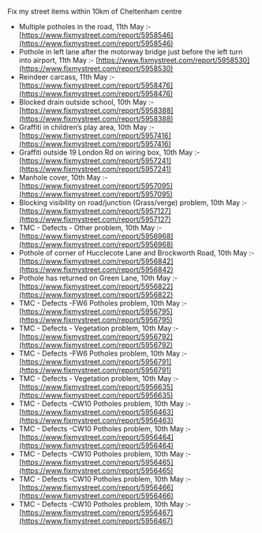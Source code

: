 Fix my street items within 10km of Cheltenham centre

<!-- fix_marker starts -->

- Multiple potholes in the road, 11th May :- [https://www.fixmystreet.com/report/5958546](https://www.fixmystreet.com/report/5958546)
- Pothole in left lane after the motorway bridge just before the left turn into airport, 11th May :- [https://www.fixmystreet.com/report/5958530](https://www.fixmystreet.com/report/5958530)
- Reindeer carcass, 11th May :- [https://www.fixmystreet.com/report/5958476](https://www.fixmystreet.com/report/5958476)
- Blocked drain outside school, 10th May :- [https://www.fixmystreet.com/report/5958388](https://www.fixmystreet.com/report/5958388)
- Graffiti in children’s play area, 10th May :- [https://www.fixmystreet.com/report/5957416](https://www.fixmystreet.com/report/5957416)
- Graffiti outside 19 London Rd on wiring box, 10th May :- [https://www.fixmystreet.com/report/5957241](https://www.fixmystreet.com/report/5957241)
- Manhole cover, 10th May :- [https://www.fixmystreet.com/report/5957095](https://www.fixmystreet.com/report/5957095)
- Blocking visibility on road/junction (Grass/verge) problem, 10th May :- [https://www.fixmystreet.com/report/5957127](https://www.fixmystreet.com/report/5957127)
- TMC - Defects - Other problem, 10th May :- [https://www.fixmystreet.com/report/5956968](https://www.fixmystreet.com/report/5956968)
- Pothole of corner of Hucclecote Lane and Brockworth Road, 10th May :- [https://www.fixmystreet.com/report/5956842](https://www.fixmystreet.com/report/5956842)
- Pothole has returned on Green Lane, 10th May :- [https://www.fixmystreet.com/report/5956822](https://www.fixmystreet.com/report/5956822)
- TMC - Defects -FW6 Potholes problem, 10th May :- [https://www.fixmystreet.com/report/5956795](https://www.fixmystreet.com/report/5956795)
- TMC - Defects - Vegetation problem, 10th May :- [https://www.fixmystreet.com/report/5956792](https://www.fixmystreet.com/report/5956792)
- TMC - Defects -FW6 Potholes problem, 10th May :- [https://www.fixmystreet.com/report/5956791](https://www.fixmystreet.com/report/5956791)
- TMC - Defects - Vegetation problem, 10th May :- [https://www.fixmystreet.com/report/5956635](https://www.fixmystreet.com/report/5956635)
- TMC - Defects -CW10 Potholes problem, 10th May :- [https://www.fixmystreet.com/report/5956463](https://www.fixmystreet.com/report/5956463)
- TMC - Defects -CW10 Potholes problem, 10th May :- [https://www.fixmystreet.com/report/5956464](https://www.fixmystreet.com/report/5956464)
- TMC - Defects -CW10 Potholes problem, 10th May :- [https://www.fixmystreet.com/report/5956465](https://www.fixmystreet.com/report/5956465)
- TMC - Defects -CW10 Potholes problem, 10th May :- [https://www.fixmystreet.com/report/5956466](https://www.fixmystreet.com/report/5956466)
- TMC - Defects -CW10 Potholes problem, 10th May :- [https://www.fixmystreet.com/report/5956467](https://www.fixmystreet.com/report/5956467)

<!-- fix_marker ends -->